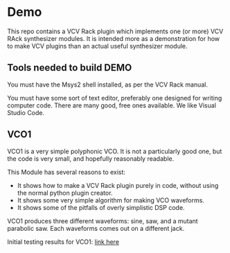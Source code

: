 # Demo

This repo contains a VCV Rack plugin which implements one (or more) VCV RAck synthesizer modules. It is intended more as a demonstration for how to make VCV plugins than an actual useful synthesizer module.

## Tools needed to build DEMO

You must have the Msys2 shell installed, as per the VCV Rack manual.

You must have some sort of text editor, preferably one designed for writing computer code. There are many good, free ones available. We like Visual Studio Code.

## VCO1

VCO1 is a very simple polyphonic VCO. It is not a particularly good one, but the code is very small, and hopefully reasonably readable.

This Module has several reasons to exist:

* It shows how to make a VCV Rack plugin purely in code, without using the normal python plugin creator.
* It shows some very simple algorithm for making VCO waveforms.
* It shows some of the pitfalls of overly simplistic DSP code.

VCO1 produces three different waveforms: sine, saw, and a mutant parabolic saw. Each waveforms comes out on a different jack.

Initial testing results for VCO1: [link here](./docs/vco1-first.md)
